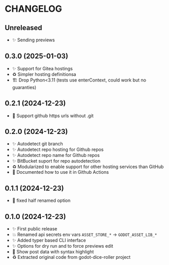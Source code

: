 # CHANGELOG

## Unreleased

- ✨ Sending previews

## 0.3.0 (2025-01-03)

- ✨ Support for Gitea hostings
- ♻️ Simpler hosting definitionsa
- 🏗️ Drop Python<3.11 (tests use enterContext, could work but no guaranties)

## 0.2.1 (2024-12-23)

- 🐛 Support github https urls without .git

## 0.2.0 (2024-12-23)

- ✨ Autodetect git branch
- ✨ Autodetect repo hosting for Github repos
- ✨ Autodetect repo name for Github repos
- ✨ BitBucket suport for repo autodetection
- ♻️ Modularized to enable support for other hosting services than GitHub
- 📝 Documented how to use it in Github Actions

## 0.1.1 (2024-12-23)

- 🐛 fixed half renamed option

## 0.1.0 (2024-12-23)

- ✨ First public release
- 💥 Renamed api secrets env vars `ASSET_STORE_*` -> `GODOT_ASSET_LIB_*`
- ✨ Added typer based CLI interface
- ✨ Options for dry run and to force previews edit
- 💄 Show post data with syntax highlight
- ♻️ Extracted original code from godot-dice-roller project

